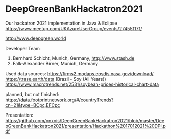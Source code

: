 # DeepGreenBankHackatron2021
Our hackatron 2021 implementation in Java & Eclipse
https://www.meetup.com/UKAzureUserGroup/events/274551171/

http://www.deepgreen.world

Developer Team
1) Bernhard Schicht, Munich, Germany, http://www.stash.de
2) Falk-Alexander Birner, Munich, Germany

Used data sources:
https://firms2.modaps.eosdis.nasa.gov/download/ 
https://trase.earth/data (Brazil - Soy (All Years))
https://www.macrotrends.net/2531/soybean-prices-historical-chart-data 

planned, but not finished: 
https://data.footprintnetwork.org/#/countryTrends?cn=21&type=BCpc,EFCpc


Presentation: https://github.com/onxois/DeepGreenBankHackatron2021/blob/master/DeepGreenBankHackatron2021/presentation/Hackathon%2017012021%20DPI.pdf
